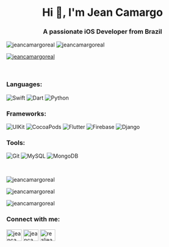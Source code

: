 <h1 align="center">Hi 👋, I'm Jean Camargo</h1>
<h3 align="center">A passionate iOS Developer from Brazil</h3>

<p float="left">
<align="left"> <img src="https://img.shields.io/github/followers/jeancamargoreal?color=DB5C7D&logo=github&style=for-the-badge" alt="jeancamargoreal" />
<align="left"> <img src="https://img.shields.io/github/stars/jeancamargoreal?color=DB5C7D&logo=github&style=for-the-badge" alt="jeancamargoreal" />
</p>

<p align="left"> <a href="https://github.com/ryo-ma/github-profile-trophy"><img src="https://github-profile-trophy.vercel.app/?username=jeancamargoreal&theme=radical&no-bg=false" alt="jeancamargoreal" /></a> </p>
&nbsp;

<h3 align="left">Languages:</h3>
<p float="left">
<img alt="Swift" src="https://img.shields.io/badge/Swift%20-%23323330.svg?&style=for-the-badge&logo=swift&logoColor=orange"/>
<img alt="Dart" src="https://img.shields.io/badge/Dart-1F5491?style=for-the-badge&logo=Dart&logoColor=white"/>
<img alt="Python" src="https://img.shields.io/badge/Python-3776AB?style=for-the-badge&logo=python&logoColor=yellow"/>
</p>

<h3 align="left">Frameworks:</h3>
<p float="left">
<img alt="UIKit" src="https://img.shields.io/badge/UIKit%20-%23323330.svg?&style=for-the-badge&logo=uikit&logoColor=orange"/>
<img alt="CocoaPods" src="https://img.shields.io/badge/CocoaPods%20-%23323330.svg?&style=for-the-badge&logo=cocoapods&logoColor=orange"/>
<img alt="Flutter" src="https://img.shields.io/badge/Flutter-1F5491?&style=for-the-badge&logo=flutter&logoColor=white"/>
<img alt="Firebase" src="https://img.shields.io/badge/Fireabase-E28835.svg?&style=for-the-badge&logo=firebase&logoColor=white"/>
<img alt="Django" src="https://img.shields.io/badge/Django-214A35?style=for-the-badge&logo=django&logoColor=white"/>
</p>

<h3 align="left">Tools:</h3>
<p float="left">
<img alt="Git" src="https://img.shields.io/badge/git%20-%23F05033.svg?&style=for-the-badge&logo=git&logoColor=white"/>
<img alt="MySQL" src="https://img.shields.io/badge/MySQL-00000F?style=for-the-badge&logo=mysql&logoColor=white"/>
<img alt="MongoDB" src ="https://img.shields.io/badge/MongoDB-%234ea94b.svg?&style=for-the-badge&logo=mongodb&logoColor=white"/>
</p>  
  
&nbsp;

<p><img align="center" src="https://github-readme-stats.vercel.app/api/top-langs?username=jeancamargoreal&show_icons=true&locale=en&layout=compact&theme=dracula" alt="jeancamargoreal" /></p>
</p>

<p><img align="center" src="https://github-readme-stats.vercel.app/api?username=jeancamargoreal&show_icons=true&locale=en&theme=dracula" alt="jeancamargoreal" /></p>

<p><img align="center" src="https://github-readme-streak-stats.herokuapp.com/?user=jeancamargoreal&&theme=dracula" alt="jeancamargoreal" /></p>


<h3 align="left">Connect with me:</h3>
<p align="left">
<a href="https://linkedin.com/in/jeancamargoreal" target="blank"><img align="center" src="https://raw.githubusercontent.com/rahuldkjain/github-profile-readme-generator/master/src/images/icons/Social/linked-in-alt.svg" alt="jeancamargoreal" height="30" width="40" /></a>
<a href="https://twitter.com/jeancamargoreal" target="blank"><img align="center" src="https://raw.githubusercontent.com/rahuldkjain/github-profile-readme-generator/master/src/images/icons/Social/twitter.svg" alt="jeancamargoreal" height="30" width="40" /></a>
<a href="https://instagram.com/realjeancamargo" target="blank"><img align="center" src="https://raw.githubusercontent.com/rahuldkjain/github-profile-readme-generator/master/src/images/icons/Social/instagram.svg" alt="realjeancamargo" height="30" width="40" /></a>
</p>
